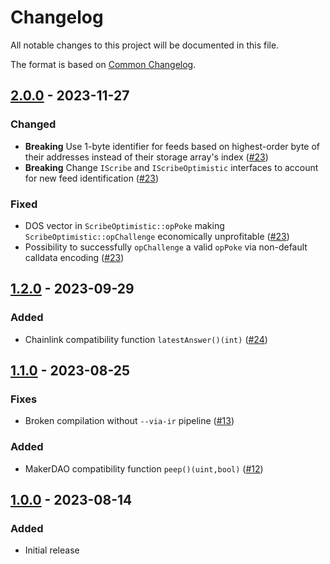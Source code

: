# Changelog

All notable changes to this project will be documented in this file.

The format is based on [Common Changelog](https://common-changelog.org/).

[2.0.0]: https://github.com/chronicleprotocol/scribe/releases/tag/v2.0.0
[1.2.0]: https://github.com/chronicleprotocol/scribe/releases/tag/v1.2.0
[1.1.0]: https://github.com/chronicleprotocol/scribe/releases/tag/v1.1.0
[1.0.0]: https://github.com/chronicleprotocol/scribe/releases/tag/v1.0.0

## [2.0.0] - 2023-11-27

### Changed

- **Breaking** Use 1-byte identifier for feeds based on highest-order byte of their addresses instead of their storage array's index ([#23](https://github.com/chronicleprotocol/scribe/pull/23))
- **Breaking** Change `IScribe` and `IScribeOptimistic` interfaces to account for new feed identification ([#23](https://github.com/chronicleprotocol/scribe/pull/23))

### Fixed

- DOS vector in `ScribeOptimistic::opPoke` making `ScribeOptimistic::opChallenge` economically unprofitable ([#23](https://github.com/chronicleprotocol/scribe/pull/23))
- Possibility to successfully `opChallenge` a valid `opPoke` via non-default calldata encoding ([#23](https://github.com/chronicleprotocol/scribe/pull/23))

## [1.2.0] - 2023-09-29

### Added

- Chainlink compatibility function `latestAnswer()(int)` ([#24](https://github.com/chronicleprotocol/scribe/pull/24))

## [1.1.0] - 2023-08-25

### Fixes

- Broken compilation without `--via-ir` pipeline ([#13](https://github.com/chronicleprotocol/scribe/pull/13))

### Added

- MakerDAO compatibility function `peep()(uint,bool)` ([#12](https://github.com/chronicleprotocol/scribe/pull/12))

## [1.0.0] - 2023-08-14

### Added

- Initial release
